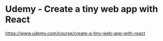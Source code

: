 # Udemy - Create a tiny web app with React

https://www.udemy.com/course/create-a-tiny-web-app-with-react
